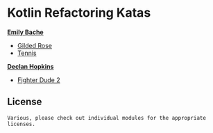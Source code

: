 # Kotlin Refactoring Katas

**[Emily Bache](https://github.com/emilybache)**

- [Gilded Rose](/gilded-rose)
- [Tennis](/tennis)

**[Declan Hopkins](https://github.com/Dooskington)**

- [Fighter Dude 2](/fighter-dude-2)

## License

```
Various, please check out individual modules for the appropriate licenses.
```
